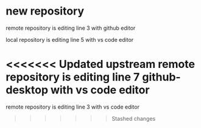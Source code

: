 # new repository
 
remote repository is editing line 3 with github editor

local repository is editing line 5 with vs code editor

<<<<<<< Updated upstream
remote repository is editing line 7 github-desktop with vs code editor
=======
remote repository is editing line 3 with vs code editor
>>>>>>> Stashed changes
